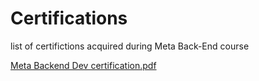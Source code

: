 # Certifications
list of certifictions acquired during Meta Back-End course

[Meta Backend Dev certification.pdf](https://github.com/Willensal/Certifications/files/15382812/Meta.Backend.Dev.certification.pdf)
